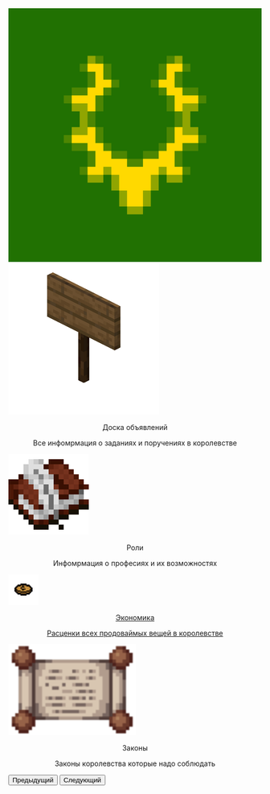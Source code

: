 <!DOCTYPE html>
<html lang="en">
<head>
    <meta charset="UTF-8">
    <meta http-equiv="X-UA-Compatible" content="IE=edge">
    <meta name="viewport" content="width=device-width, initial-scale=1.0">
    <link rel="shortcut icon" href="./img/logo.png" type="image/png">
    <title>Elf | Главная</title>
</head>
<!-- CSS -->
<link rel="stylesheet" href="./css/hover.css">
<link rel="stylesheet" href="./css/main.css">
<link href="./css/bootstrap.min.css" rel="stylesheet">
<script src="./js/bootstrap.bundle.min.js"></script>
<body>
    <div class="logo">
        <img src="./img/elflogowhiteblink.gif">
    </div>
    <div id="carouselExampleControls" class="carousel slide carousel-fade" data-bs-ride="carousel">
        <div class="carousel-inner">
            <div class="carousel-item active" data-bs-interval="999999">
                <a class="url" onclick="sound()">
                    <div class="table">
                        <img src="./img/sign.png" alt="">
                        <br>
                        <center><p class="text">Доска объявлений</p></center>
                        <center><p class="text">Все инфомрмация о заданиях и поручениях в королевстве</p></center>
                    </div>
                </a>
            </div>
            <div class="carousel-item" data-bs-interval="999999">
                <div class="table">
                    <img src="./img/book_and_quill.png" alt="">
                    <br>
                    <center><p class="text">Роли</p></center>
                    <center><p class="text">Инфомрмация о професиях и их возможностях</p></center>
                </div>
            </div>
            <div class="carousel-item" data-bs-interval="999999">
                <a href="economy.html" class="url" onclick="sound()">
                    <div class="table">
                        <img src="./img/penny.gif" alt="">
                        <br>
                        <center><p class="text">Экономика</p></center>
                        <center><p class="text">Расценки всех продоваймых вещей в королевстве</p></center>
                    </div>
                </a>
            </div>
            <div class="carousel-item" data-bs-interval="999999">
                <div class="table">
                    <img style="width: 254px;" src="./img/scroll.png" alt="">
                    <br>
                    <center><p class="text">Законы</p></center>
                    <center><p class="text">Законы королевства которые надо соблюдать</p></center>
                </div>
            </div>
        </div>
        <button class="carousel-control-prev" type="button" data-bs-target="#carouselExampleControls" data-bs-slide="prev">
            <span class="carousel-control-prev-icon" aria-hidden="true"></span>
            <span class="visually-hidden">Предыдущий</span>
        </button>
        <button class="carousel-control-next" type="button" data-bs-target="#carouselExampleControls" data-bs-slide="next">
            <span class="carousel-control-next-icon" aria-hidden="true"></span>
            <span class="visually-hidden">Следующий</span>
        </button>
    </div>
</body>
<script>
</script>
</html>
